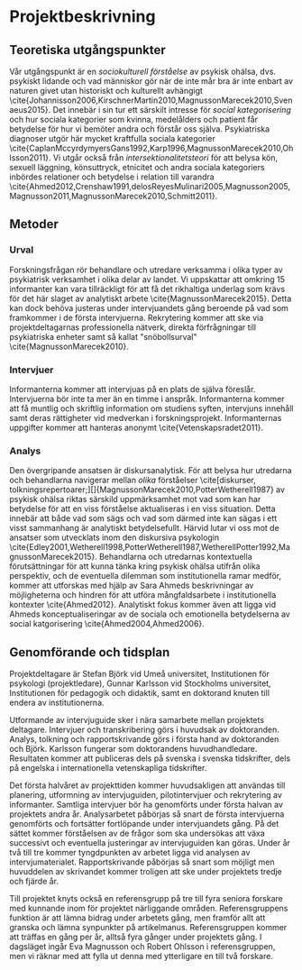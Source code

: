 # Projektbeskrivning

## Teoretiska utgångspunkter

Vår utgångspunkt är en *sociokulturell förståelse* av psykisk ohälsa, dvs. psykiskt lidande och vad människor gör när de inte mår bra är inte enbart av naturen givet utan historiskt och kulturellt avhängigt \cite{Johannisson2006,KirschnerMartin2010,MagnussonMarecek2010,Svenaeus2015}. Det innebär i sin tur ett särskilt intresse för *social kategorisering* och hur sociala kategorier som kvinna, medelålders och patient får betydelse för hur vi bemöter andra och förstår oss själva. Psykiatriska diagnoser utgör här mycket kraftfulla sociala kategorier \cite{CaplanMccyrdymyersGans1992,Karp1996,MagnussonMarecek2010,Ohlsson2011}. Vi utgår också från *intersektionalitetsteori* för att belysa kön, sexuell läggning, könsuttryck, etnicitet och andra sociala kategoriers inbördes relationer och betydelse i relation till varandra \cite{Ahmed2012,Crenshaw1991,delosReyesMulinari2005,Magnusson2005,Magnusson2011,MagnussonMarecek2010,Schmitt2011}.

## Metoder

### Urval

Forskningsfrågan rör behandlare och utredare verksamma i olika typer av psykiatrisk verksamhet i olika delar av landet. Vi uppskattar att omkring 15 informanter kan vara tillräckligt för att få det rikhaltiga underlag som krävs för det här slaget av analytiskt arbete \cite{MagnussonMarecek2015}. Detta kan dock behöva justeras under intervjuandets gång beroende på vad som framkommer i de första intervjuerna. Rekrytering kommer att ske via projektdeltagarnas professionella nätverk, direkta förfrågningar till psykiatriska enheter samt så kallat "snöbollsurval" \cite{MagnussonMarecek2010}.

### Intervjuer

Informanterna kommer att intervjuas på en plats de själva föreslår. Intervjuerna bör inte ta mer än en timme i anspråk. Informanterna kommer att få muntlig och skriftlig information om studiens syften, intervjuns innehåll samt deras rättigheter vid medverkan i forskningsprojekt. Informanternas uppgifter kommer att hanteras anonymt \cite{Vetenskapsradet2011}.


### Analys

Den övergripande ansatsen är diskursanalytisk. För att belysa hur utredarna och behandlarna navigerar mellan *olika* förståelser \cite[diskurser, tolkningsrepertoarer;][]{MagnussonMarecek2010,PotterWetherell1987} av psykisk ohälsa riktas särskild uppmärksamhet mot vad som kan har betydelse för att en viss förståelse aktualiseras i en viss situation. Detta innebär att både vad som sägs och vad som därmed inte kan sägas i ett visst sammanhang är analytiskt betydelsefullt. Härvid lutar vi oss mot de ansatser som utvecklats inom den diskursiva psykologin \cite{Edley2001,Wetherell1998,PotterWetherell1987,WetherellPotter1992,MagnussonMarecek2015}. Behandlarna och utredarnas kontextuella förutsättningar för att kunna tänka kring psykisk ohälsa utifrån olika perspektiv, och de eventuella dilemman som institutionella ramar medför, kommer att utforskas med hjälp av Sara Ahmeds beskrivningar av möjligheterna och hindren för att utföra mångfaldsarbete i institutionella kontexter \cite{Ahmed2012}. Analytiskt fokus kommer även att ligga vid Ahmeds konceptualiseringar av de sociala och emotionella betydelserna av social katgorisering \cite{Ahmed2004,Ahmed2006}. 

## Genomförande och tidsplan

Projektdeltagare är Stefan Björk vid Umeå universitet, Institutionen för psykologi (projektledare), Gunnar Karlsson vid Stockholms universitet, Institutionen för pedagogik och didaktik, samt en doktorand knuten till endera av institutionerna.

Utformande av intervjuguide sker i nära samarbete mellan projektets deltagare. Intervjuer och transkribering görs i huvudsak av doktoranden. Analys, tolkning och rapportskrivande görs i första hand av doktoranden och Björk. Karlsson fungerar som doktorandens huvudhandledare. Resultaten kommer att publiceras dels på svenska i svenska tidskrifter, dels på engelska i internationella vetenskapliga tidskrifter.

Det första halvåret av projekttiden kommer huvudsakligen att användas till planering, utformning av intervjuguiden, pilotintervjuer och rekrytering av informanter. Samtliga intervjuer bör ha genomförts under första halvan av projektets andra år. Analysarbetet påbörjas så snart de första intervjuerna genomförts och fortsätter fortlöpande under intervjuandets gång. På det sättet kommer förståelsen av de frågor som ska undersökas att växa successivt och eventuella justeringar av intervjuguiden kan göras. Under år två till tre kommer tyngdpunkten av arbetet ligga vid analysen av intervjumaterialet. Rapportskrivande påbörjas så snart som möjligt men huvuddelen av skrivandet kommer troligen att ske under projektets tredje och fjärde år.

Till projektet knyts också en referensgrupp på tre till fyra seniora forskare med kunnande inom för projektet närliggande områden. Referensgruppens funktion är att lämna bidrag under arbetets gång, men framför allt att granska och lämna synpunkter på artikelmanus. Referensgruppen kommer att träffas en gång per år, alltså fyra gånger under projektets gång. I dagsläget ingår Eva Magnusson och Robert Ohlsson i referensgruppen, men vi räknar med att fylla ut denna med ytterligare en till två forskare.

